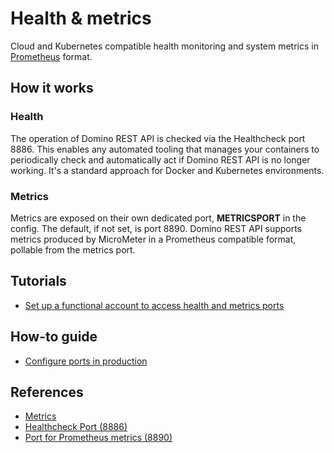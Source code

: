 # Health & metrics

Cloud and Kubernetes compatible health monitoring and system metrics in [Prometheus](https://prometheus.io/) format.

## How it works

### Health

The operation of Domino REST API is checked via the Healthcheck port 8886. This enables any automated tooling that manages your containers to periodically check and automatically act if Domino REST API is no longer working. It's a standard approach for Docker and Kubernetes environments.

### Metrics

Metrics are exposed on their own dedicated port, **METRICSPORT** in the config. The default, if not set, is port 8890. Domino REST API supports metrics produced by MicroMeter in a Prometheus compatible format, pollable from the metrics port.

## Tutorials

- [Set up a functional account to access health and metrics ports](../../tutorial/installconfig/configuration/setupfunctionalaccount.md)

## How-to guide

- [Configure ports in production](../../howto/production/prodports.md)

## References

- [Metrics](../../howto/production/metrics.md)
- [Healthcheck Port (8886)](../configuringPorts.md#healthcheck-port-8886)
- [Port for Prometheus metrics (8890)](../configuringPorts.md#port-for-prometheus-metrics-8890)

<!--## Let's connect

"feedback.md"-->
